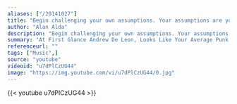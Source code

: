 ```yaml
---
aliases: ["/20141027"]
title: "Begin challenging your own assumptions. Your assumptions are your windows on the world. Scrub them off every once in awhile, or the light won't come in."
author: "Alan Alda"
description: "Begin challenging your own assumptions. Your assumptions are your windows on the world. Scrub them off every once in awhile, or the light won't come in. - Alan Alda quotes from GetInspired365.com"
summary: "At First Glance Andrew De Leon, Looks Like Your Average Punk Rocker By Once You Hear His Voice You Will Be Blown Away He Had Folks In The Crowd & At Home On Their Feets & In Tears As He Amazed The Judges With His Rendention Of Aria's O Mio Babbino Caro"
referenceurl: ""
tags: ["Music",]
source: "youtube"
videoid: "u7dPlCzUG44"
image: "https://img.youtube.com/vi/u7dPlCzUG44/0.jpg"
---
```


{{< youtube u7dPlCzUG44 >}}
